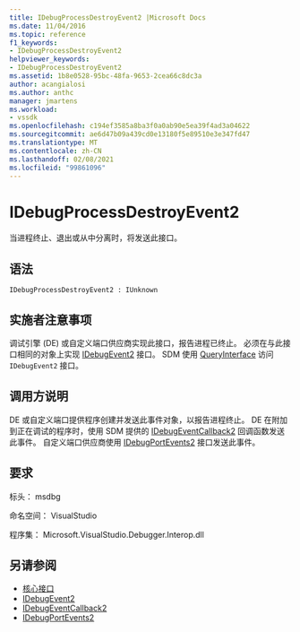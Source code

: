 ```yaml
---
title: IDebugProcessDestroyEvent2 |Microsoft Docs
ms.date: 11/04/2016
ms.topic: reference
f1_keywords:
- IDebugProcessDestroyEvent2
helpviewer_keywords:
- IDebugProcessDestroyEvent2
ms.assetid: 1b8e0528-95bc-48fa-9653-2cea66c8dc3a
author: acangialosi
ms.author: anthc
manager: jmartens
ms.workload:
- vssdk
ms.openlocfilehash: c194ef3585a8ba3f0a0ab90e5ea39f4ad3a04622
ms.sourcegitcommit: ae6d47b09a439cd0e13180f5e89510e3e347fd47
ms.translationtype: MT
ms.contentlocale: zh-CN
ms.lasthandoff: 02/08/2021
ms.locfileid: "99861096"
---
```

# <a name="idebugprocessdestroyevent2"></a>IDebugProcessDestroyEvent2
当进程终止、退出或从中分离时，将发送此接口。

## <a name="syntax"></a>语法

```
IDebugProcessDestroyEvent2 : IUnknown
```

## <a name="notes-for-implementers"></a>实施者注意事项
 调试引擎 (DE) 或自定义端口供应商实现此接口，报告进程已终止。 必须在与此接口相同的对象上实现 [IDebugEvent2](../../../extensibility/debugger/reference/idebugevent2.md) 接口。 SDM 使用 [QueryInterface](/cpp/atl/queryinterface) 访问 `IDebugEvent2` 接口。

## <a name="notes-for-callers"></a>调用方说明
 DE 或自定义端口提供程序创建并发送此事件对象，以报告进程终止。 DE 在附加到正在调试的程序时，使用 SDM 提供的 [IDebugEventCallback2](../../../extensibility/debugger/reference/idebugeventcallback2.md) 回调函数发送此事件。 自定义端口供应商使用 [IDebugPortEvents2](../../../extensibility/debugger/reference/idebugportevents2.md) 接口发送此事件。

## <a name="requirements"></a>要求
 标头： msdbg

 命名空间： VisualStudio

 程序集： Microsoft.VisualStudio.Debugger.Interop.dll

## <a name="see-also"></a>另请参阅
- [核心接口](../../../extensibility/debugger/reference/core-interfaces.md)
- [IDebugEvent2](../../../extensibility/debugger/reference/idebugevent2.md)
- [IDebugEventCallback2](../../../extensibility/debugger/reference/idebugeventcallback2.md)
- [IDebugPortEvents2](../../../extensibility/debugger/reference/idebugportevents2.md)
